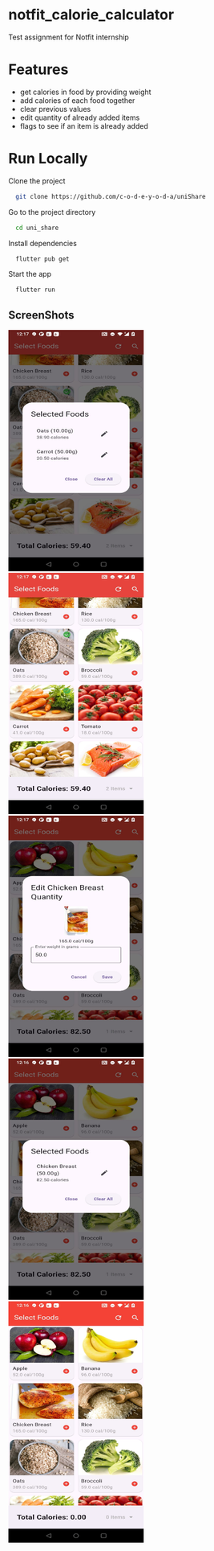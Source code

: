 # notfit_calorie_calculator
Test assignment for Notfit internship

# Features
 - get calories in food by providing weight
 - add calories of each food together
 - clear previous values
 - edit quantity of already added items
 - flags to see if an item is already added 

# Run Locally

Clone the project

```bash
  git clone https://github.com/c-o-d-e-y-o-d-a/uniShare
```

Go to the project directory

```bash
  cd uni_share
```

Install dependencies

```bash
  flutter pub get
```

Start the app

```bash
  flutter run 
```



## ScreenShots
<img src="calorie_calc\images\readme_images\screen1.jpeg" width="270" height="480" alt="screen">
<img src="calorie_calc\images\readme_images\screen2.jpeg" width="270" height="480" alt="screen">
<img src="calorie_calc\images\readme_images\screen3.jpeg" width="270" height="480" alt="screen">
<img src="calorie_calc\images\readme_images\screen4.jpeg" width="270" height="480" alt="screen">
<img src="calorie_calc\images\readme_images\screen5.jpeg" width="270" height="480" alt="screen">


